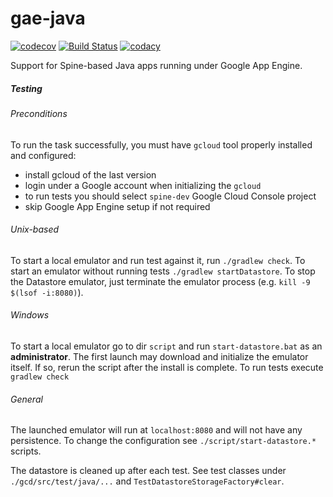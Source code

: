 # gae-java

[![codecov](https://codecov.io/gh/SpineEventEngine/gae-java/branch/master/graph/badge.svg)](https://codecov.io/gh/SpineEventEngine/gae-java)
[![Build Status](https://travis-ci.org/SpineEventEngine/gae-java.svg?branch=master)](https://travis-ci.org/SpineEventEngine/gae-java)
[![codacy](https://api.codacy.com/project/badge/Grade/fe24ec78520943afa038336d45db4513)](https://www.codacy.com/app/SpineEventEngine/gae-java?utm_source=github.com&amp;utm_medium=referral&amp;utm_content=SpineEventEngine/gae-java&amp;utm_campaign=Badge_Grade)

Support for Spine-based Java apps running under Google App Engine.


##### Testing

###### Preconditions

To run the task successfully, you must have `gcloud` tool properly installed and configured: 
 - install gcloud of the last version
 - login under a Google account when initializing the `gcloud`
 - to run tests you should select `spine-dev` Google Cloud Console project
 - skip Google App Engine setup if not required


###### Unix-based

To start a local emulator and run test against it, run `./gradlew check`.
To start an emulator without running tests `./gradlew startDatastore`.
To stop the Datastore emulator, just terminate the emulator process (e.g. `kill -9 $(lsof -i:8080)`).

###### Windows

To start a local emulator go to dir `script` and run `start-datastore.bat` as an __administrator__.
The first launch may download and initialize the emulator itself. If so, rerun the script after the install is complete.
To run tests execute `gradlew check`

###### General

The launched emulator will run at `localhost:8080` and will not have any persistence.
To change the configuration see `./script/start-datastore.*` scripts.


The datastore is cleaned up after each test.
See test classes under `./gcd/src/test/java/...` and `TestDatastoreStorageFactory#clear`.
